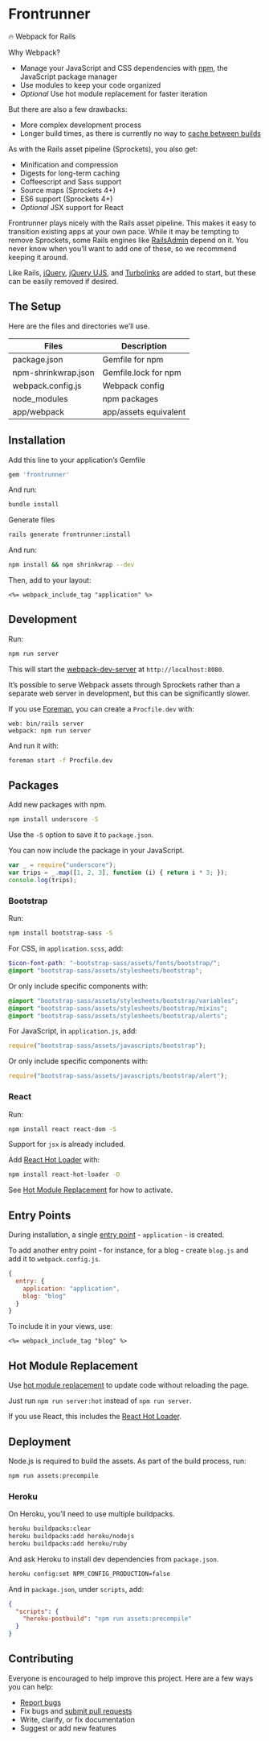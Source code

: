 # Frontrunner

:fire: Webpack for Rails

Why Webpack?

- Manage your JavaScript and CSS dependencies with [npm](https://www.npmjs.com/), the JavaScript package manager
- Use modules to keep your code organized
- *Optional* Use hot module replacement for faster iteration

But there are also a few drawbacks:

- More complex development process
- Longer build times, as there is currently no way to [cache between builds](https://github.com/webpack/webpack/issues/250)

As with the Rails asset pipeline (Sprockets), you also get:

- Minification and compression
- Digests for long-term caching
- Coffeescript and Sass support
- Source maps (Sprockets 4+)
- ES6 support (Sprockets 4+)
- *Optional* JSX support for React

Frontrunner plays nicely with the Rails asset pipeline. This makes it easy to transition existing apps at your own pace. While it may be tempting to remove Sprockets, some Rails engines like [RailsAdmin](https://github.com/sferik/rails_admin) depend on it.  You never know when you’ll want to add one of these, so we recommend keeping it around.

Like Rails, [jQuery](https://github.com/jquery/jquery), [jQuery UJS](https://github.com/rails/jquery-ujs), and [Turbolinks](https://github.com/turbolinks/turbolinks) are added to start, but these can be easily removed if desired.

## The Setup

Here are the files and directories we’ll use.

Files | Description
--- | ---
package.json | Gemfile for npm
npm-shrinkwrap.json | Gemfile.lock for npm
webpack.config.js | Webpack config
node_modules | npm packages
app/webpack | app/assets equivalent

## Installation

Add this line to your application’s Gemfile

```ruby
gem 'frontrunner'
```

And run:

```sh
bundle install
```

Generate files

```sh
rails generate frontrunner:install
```

And run:

```sh
npm install && npm shrinkwrap --dev
```

Then, add to your layout:

```erb
<%= webpack_include_tag "application" %>
```

## Development

Run:

```sh
npm run server
```

This will start the [webpack-dev-server](https://webpack.github.io/docs/webpack-dev-server.html) at `http://localhost:8080`.

It’s possible to serve Webpack assets through Sprockets rather than a separate web server in development, but this can be significantly slower.

If you use [Foreman](https://github.com/ddollar/foreman), you can create a `Procfile.dev` with:

```
web: bin/rails server
webpack: npm run server
```

And run it with:

```sh
foreman start -f Procfile.dev
```

## Packages

Add new packages with npm.

```sh
npm install underscore -S
```

Use the `-S` option to save it to `package.json`.

You can now include the package in your JavaScript.

```js
var _ = require("underscore");
var trips = _.map([1, 2, 3], function (i) { return i * 3; });
console.log(trips);
```

### Bootstrap

Run:

```sh
npm install bootstrap-sass -S
```

For CSS, in `application.scss`, add:

```scss
$icon-font-path: "~bootstrap-sass/assets/fonts/bootstrap/";
@import "bootstrap-sass/assets/stylesheets/bootstrap";
```

Or only include specific components with:

```scss
@import "bootstrap-sass/assets/stylesheets/bootstrap/variables";
@import "bootstrap-sass/assets/stylesheets/bootstrap/mixins";
@import "bootstrap-sass/assets/stylesheets/bootstrap/alerts";
```

For JavaScript, in `application.js`, add:

```js
require("bootstrap-sass/assets/javascripts/bootstrap");
```

Or only include specific components with:

```js
require("bootstrap-sass/assets/javascripts/bootstrap/alert");
```

### React

Run:

```sh
npm install react react-dom -S
```

Support for `jsx` is already included.

Add [React Hot Loader](http://gaearon.github.io/react-hot-loader/) with:

```sh
npm install react-hot-loader -D
```

See [Hot Module Replacement](#hot-module-replacement) for how to activate.

## Entry Points

During installation, a single [entry point](https://webpack.github.io/docs/multiple-entry-points.html) - `application` - is created.

To add another entry point - for instance, for a blog - create `blog.js` and add it to `webpack.config.js`.

```js
{
  entry: {
    application: "application",
    blog: "blog"
  }
}
```

To include it in your views, use:

```erb
<%= webpack_include_tag "blog" %>
```

## Hot Module Replacement

Use [hot module replacement](https://webpack.github.io/docs/hot-module-replacement.html) to update code without reloading the page.

Just run `npm run server:hot` instead of `npm run server`.

If you use React, this includes the [React Hot Loader](http://gaearon.github.io/react-hot-loader/).

## Deployment

Node.js is required to build the assets. As part of the build process, run:

```sh
npm run assets:precompile
```

### Heroku

On Heroku, you’ll need to use multiple buildpacks.

```sh
heroku buildpacks:clear
heroku buildpacks:add heroku/nodejs
heroku buildpacks:add heroku/ruby
```

And ask Heroku to install dev dependencies from `package.json`.

```sh
heroku config:set NPM_CONFIG_PRODUCTION=false
```

And in `package.json`, under `scripts`, add:

```json
{
  "scripts": {
    "heroku-postbuild": "npm run assets:precompile"
  }
}
```

## Contributing

Everyone is encouraged to help improve this project. Here are a few ways you can help:

- [Report bugs](https://github.com/ankane/frontrunner/issues)
- Fix bugs and [submit pull requests](https://github.com/ankane/frontrunner/pulls)
- Write, clarify, or fix documentation
- Suggest or add new features
